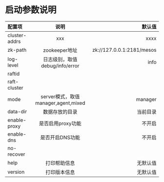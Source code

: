 # 启动参数说明

| 配置项 |  说明 | 默认值 |
| :---   | :----: | ----: |
| cluster-addrs | xxx | xxxx |
| zk-path | zookeeper地址 | zk://127.0.0.1:2181/mesos |
| log-level | 日志级别，取值debug/info/error | info |
| raftid | | |
| raft-cluster | | |
| mode | server模式，取值manager,agent,mixed | manager | 
| data-dir | 数据存放的目录 | 当前目录 |
| enable-proxy | 是否启用proxy功能 | 不开启 |
| enable-dns | 是否开启DNS功能 | 不开启 |
| no-recover | | |
| help | 打印帮助信息 | 无默认值|
| version | 打印版本信息 |无默认值|
   
